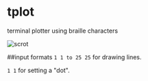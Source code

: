 # tplot
terminal plotter using braille characters

![scrot](https://i.imgur.com/u2lNqK9.png)

##input formats
`1 1 to 25 25` for drawing lines.

`1 1` for setting a "dot".
